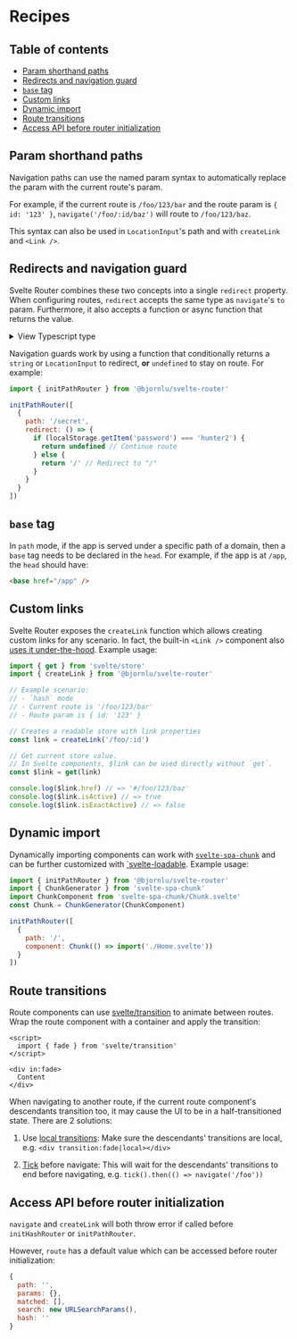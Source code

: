 # Recipes

## Table of contents

- [Param shorthand paths](#param-shorthand-paths)
- [Redirects and navigation guard](#redirects-and-navigation-guard)
- [`base` tag](#base-tag)
- [Custom links](#custom-links)
- [Dynamic import](#dynamic-import)
- [Route transitions](#route-transitions)
- [Access API before router initialization](#access-api-before-router-initialization)

## Param shorthand paths

Navigation paths can use the named param syntax to automatically replace the param with the current route's param.

For example, if the current route is `/foo/123/bar` and the route param is `{ id: '123' }`, `navigate('/foo/:id/baz')` will route to `/foo/123/baz`.

This syntax can also be used in `LocationInput`'s path and with `createLink` and `<Link />`.

## Redirects and navigation guard

Svelte Router combines these two concepts into a single `redirect` property. When configuring routes, `redirect` accepts the same type as `navigate`'s `to` param. Furthermore, it also accepts a function or async function that returns the value.

<details>
  <summary>View Typescript type</summary>

```ts
type Thunk<T> = T | (() => T)

type Promisable<T> = T | Promise<T>

interface RouteRecord {
  // ...
  redirect?: Thunk<Promisable<string | LocationInput | undefined>>
  // ...
}
```

</details>

Navigation guards work by using a function that conditionally returns a `string` or `LocationInput` to redirect, **or** `undefined` to stay on route. For example:

```js
import { initPathRouter } from '@bjornlu/svelte-router'

initPathRouter([
  {
    path: '/secret',
    redirect: () => {
      if (localStorage.getItem('password') === 'hunter2') {
        return undefined // Continue route
      } else {
        return '/' // Redirect to "/"
      }
    }
  }
])
```

## `base` tag

In `path` mode, if the app is served under a specific path of a domain, then a `base` tag needs to be declared in the `head`. For example, if the app is at `/app`, the `head` should have:

```html
<base href="/app" />
```

## Custom links

Svelte Router exposes the `createLink` function which allows creating custom links for any scenario. In fact, the built-in `<Link />` component also [uses it under-the-hood](./src/Link.svelte). Example usage:

```js
import { get } from 'svelte/store'
import { createLink } from '@bjornlu/svelte-router'

// Example scenario:
// - `hash` mode
// - Current route is '/foo/123/bar'
// - Route param is { id: '123' }

// Creates a readable store with link properties
const link = createLink('/foo/:id')

// Get current store value.
// In Svelte components, $link can be used directly without `get`.
const $link = get(link)

console.log($link.href) // => '#/foo/123/baz'
console.log($link.isActive) // => true
console.log($link.isExactActive) // => false
```

## Dynamic import

Dynamically importing components can work with [`svelte-spa-chunk`](https://github.com/hmmhmmhm/svelte-spa-chunk) and can be further customized with [`svelte-loadable](https://github.com/kaisermann/svelte-loadable). Example usage:

```js
import { initPathRouter } from '@bjornlu/svelte-router'
import { ChunkGenerator } from 'svelte-spa-chunk'
import ChunkComponent from 'svelte-spa-chunk/Chunk.svelte'
const Chunk = ChunkGenerator(ChunkComponent)

initPathRouter([
  {
    path: '/',
    component: Chunk(() => import('./Home.svelte'))
  }
])
```

## Route transitions

Route components can use [svelte/transition](https://svelte.dev/tutorial/transition) to animate between routes. Wrap the route component with a container and apply the transition:

```svelte
<script>
  import { fade } from 'svelte/transition'
</script>

<div in:fade>
  Content
</div>
```

When navigating to another route, if the current route component's descendants transition too, it may cause the UI to be in a half-transitioned state. There are 2 solutions:

1. Use [local transitions](https://svelte.dev/tutorial/local-transitions): Make sure the descendants' transitions are local, e.g. `<div transition:fade|local></div>`

2. [Tick](https://svelte.dev/tutorial/tick) before navigate: This will wait for the descendants' transitions to end before navigating, e.g. `tick().then(() => navigate('/foo'))`

## Access API before router initialization

`navigate` and `createLink` will both throw error if called before `initHashRouter` or `initPathRouter`.

However, `route` has a default value which can be accessed before router initialization:

```js
{
  path: '',
  params: {},
  matched: [],
  search: new URLSearchParams(),
  hash: ''
}
```
